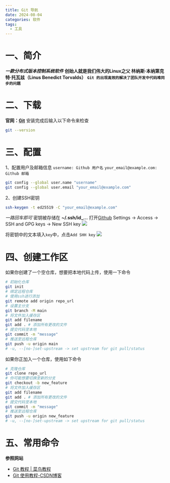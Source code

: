 ```yaml
---
title: Git 导航
date: 2024-08-04
categories: 软件
tags:
  - 工具
---
```

# 一、简介
 ***一款分布式版本控制系统软件***
**创始人就是我们伟大的Linux之父 林纳斯·本纳第克特·托瓦兹（Linus Benedict Torvalds）**
**`Git 的出现高效的解决了团队开发中代码难同步的问题`**

# 二、下载

**官网：[Git](https://git-scm.com/)**
安装完成后输入以下命令来检查
```bash
git --version
```

# 三、配置

1、配置用户及邮箱信息
`username: Github 用户名`
`your_email@example.com: Github 邮箱`
```bash
git config --global user.name "username"
git config --global user.email "your_email@example.com"
```

2、创建SSH密钥
```bash
ssh-keygen -t ed25519 -C "your_email@example.com"
```
*一路回车即可*  密钥被存储在 **~/.ssh/id_...**
打开[Github](https://github.com)  Settings -> Access -> SSH and GPG keys -> New SSH key
![](img/note/app/git/git-01.png)

将密钥中的文本填入`key`中，点击`Add SHH key`
![](img/note/app/git/git-02.png)
# 四、创建工作区

如果你创建了一个空仓库，想要把本地代码上传，使用一下命令
```bash
# 初始化仓库
git init
# 绑定远程仓库
# 使用ssh进行添加
git remote add origin repo_url
# 设置主分支
git branch -M main
# 将文件加入缓存区
git add filename
git add . # 添加所有更改的文件
# 提交代码至本地
git commit -m "message"
# 推送至远程仓库
git push -u origin main
# -u, --[no-]set-upstream -> set upstream for git pull/status
```

如果你正加入一个仓库，使用如下命令
```bash
# 克隆仓库
git clone repo_url
# 你可能想要切换至新的分支
git checkout -b new_feature
# 将文件加入缓存区
git add filename
git add . # 添加所有更改的文件
# 提交代码至本地
git commit -m "message"
# 推送至远程仓库
git push -u origin new_feature
# -u, --[no-]set-upstream -> set upstream for git pull/status
```

# 五、常用命令

**参照网站**
- [Git 教程 | 菜鸟教程](https://www.runoob.com/git/git-tutorial.html)
- [Git 使用教程-CSDN博客](https://blog.csdn.net/qq_16027093/article/details/130503317)
